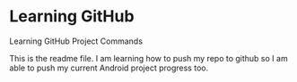 # Learning GitHub
 Learning GitHub Project Commands

This is the readme file. I am learning how to push my repo to github so I am able to push my current Android project progress too.

